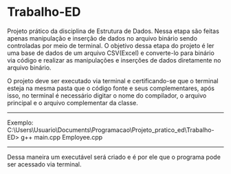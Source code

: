 # Trabalho-ED
Projeto prático da disciplina de Estrutura de Dados.
Nessa etapa são feitas apenas manipulação e inserção de dados no arquivo binário
sendo controladas por meio de terminal.
O objetivo dessa etapa do projeto é ler uma base de dados de um arquivo CSV(Excel) e 
converte-lo para binário via código e realizar as manipulações e inserções de dados 
diretamente no arquivo binário.

O projeto deve ser executado via terminal e certificando-se que o terminal esteja na mesma 
pasta que o código fonte e seus complementares, após isso, no terminal é necessário 
digitar o nome do compilador, o arquivo principal e o arquivo complementar da classe.

-------------------------------------------------------------------------------------------------
Exemplo:
C:\Users\Usuario\Documents\Programacao\Projeto_pratico_ed\Trabalho-ED> g++ main.cpp Employee.cpp

-------------------------------------------------------------------------------------------------

Dessa maneira um executável será criado e é por ele que o programa pode ser acessado via terminal.


